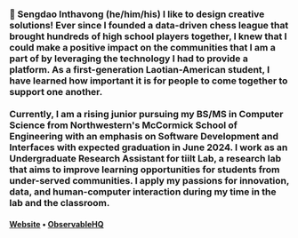 <h3>🌱 Sengdao Inthavong (he/him/his) 
<b>I like to design creative solutions!</b> Ever since I founded a data-driven chess league that brought hundreds of high school players together, I knew that I could make a positive impact on the communities that I am a part of by leveraging the technology I had to provide a platform. As a first-generation Laotian-American student, I have learned how important it is for people to come together to support one another. <br></br> Currently, I am a rising junior pursuing my BS/MS in Computer Science from Northwestern's McCormick School of Engineering with an emphasis on Software Development and Interfaces with expected graduation in June 2024. I work as an Undergraduate Research Assistant for tiilt Lab, a research lab that aims to improve learning opportunities for students from under-served communities. I apply my passions for innovation, data, and human-computer interaction during my time in the lab and the classroom. 

<h4> <a href="https://sinthavong.studio">Website</a> • <a href="https://observablehq.com/@sengdowjones">ObservableHQ</a></h4>

<!--
**SengdowJones/SengdowJones** is a ✨ _special_ ✨ repository because its `README.md` (this file) appears on your GitHub profile.

Here are some ideas to get you started:

- 🔭 I’m currently working on ...
- 🌱 I’m currently learning ...
- 👯 I’m looking to collaborate on ...
- 🤔 I’m looking for help with ...
- 💬 Ask me about ...
- 📫 How to reach me: ...
- 😄 Pronouns: ...
- ⚡ Fun fact: ...
-->
